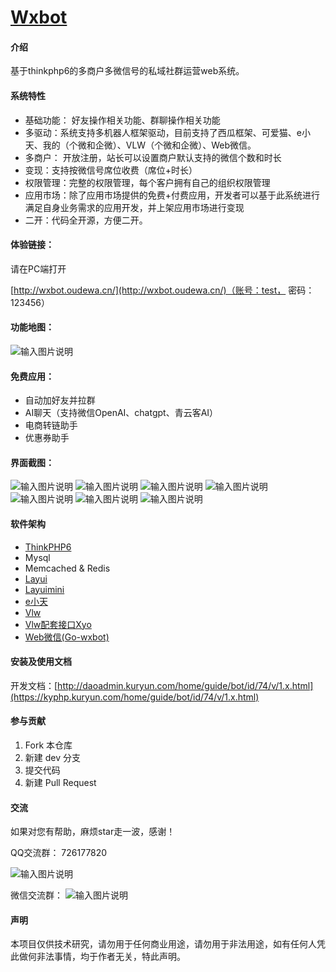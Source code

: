 # [Wxbot](http://daoadmin.kuryun.com/home/guide/bot.html)

#### 介绍
基于thinkphp6的多商户多微信号的私域社群运营web系统。

#### 系统特性

- 基础功能： 好友操作相关功能、群聊操作相关功能
- 多驱动：系统支持多机器人框架驱动，目前支持了西瓜框架、可爱猫、e小天、我的（个微和企微）、VLW（个微和企微）、Web微信。
- 多商户： 开放注册，站长可以设置商户默认支持的微信个数和时长
- 变现：支持按微信号席位收费（席位+时长）
- 权限管理：完整的权限管理，每个客户拥有自己的组织权限管理
- 应用市场：除了应用市场提供的免费+付费应用，开发者可以基于此系统进行满足自身业务需求的应用开发，并上架应用市场进行变现
- 二开：代码全开源，方便二开。

#### 体验链接：
请在PC端打开

[http://wxbot.oudewa.cn/](http://wxbot.oudewa.cn/)（账号：test， 密码：123456）


#### 功能地图：

![输入图片说明](f-structure.png)

#### 免费应用：
    
- 自动加好友并拉群
- AI聊天（支持微信OpenAI、chatgpt、青云客AI）
- 电商转链助手
- 优惠券助手
    
#### 界面截图：
![输入图片说明](1.png)
![输入图片说明](2.png)
![输入图片说明](3.png)
![输入图片说明](4.png)
![输入图片说明](5.png)
![输入图片说明](6.png)
![输入图片说明](snapshots/7.png)

#### 软件架构
- [ThinkPHP6](https://www.kancloud.cn/manual/thinkphp6_0/)
- Mysql
- Memcached & Redis
- [Layui](https://www.layui.com/) 
- [Layuimini](http://layuimini.99php.cn/)
- [e小天](http://www.wxext.cn)
- [Vlw](http://a.vlwai.cn/)
- [Vlw配套接口Xyo](https://www.yuque.com/httpapi/)
- [Web微信(Go-wxbot)](https://gitee.com/fudaoji/go-wxbot)

#### 安装及使用文档

开发文档：[http://daoadmin.kuryun.com/home/guide/bot/id/74/v/1.x.html](https://kyphp.kuryun.com/home/guide/bot/id/74/v/1.x.html)

#### 参与贡献

1.  Fork 本仓库
2.  新建 dev 分支
3.  提交代码
4.  新建 Pull Request

#### 交流
如果对您有帮助，麻烦star走一波，感谢！

QQ交流群：
726177820

![输入图片说明](https://zyx.images.huihuiba.net/1-5f8afb8796b2f.png "WxBot微信开发框架QQ群聊二维码.png")

微信交流群：
![输入图片说明](wx_group.png)

#### 声明
本项目仅供技术研究，请勿用于任何商业用途，请勿用于非法用途，如有任何人凭此做何非法事情，均于作者无关，特此声明。